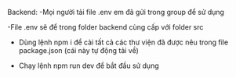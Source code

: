 Backend:
-Mọi người tải file .env em đã gửi trong group để sử dụng

-File .env sẽ để trong folder backend cùng cấp với folder src

- Dùng lệnh npm i để cài tất cả các thư viện đã được nêu trong file package.json (cái này tự động tải về)

- Chạy lệnh npm run dev để bắt đầu sử dụng